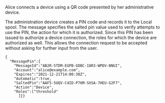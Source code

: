 
Alice connects a device using a QR code presented by her administrative device.

The administration device creates a PIN code and records it to the Local spool. The
message specifies the salted pin value used to verify attempts to use the PIN, the
action for which it is authorized. Since this PIN has been issued to authorize a device
connection, the roles for which the device are authorized as well. This allows the 
connection request to be accepted without asking for further input from the user.

~~~~
{
  "MessagePin":{
    "MessageId":"AB2R-5TDM-EGPB-GDBC-IAR3-WPDV-BNUI",
    "Account":"alice@example.com",
    "Expires":"2021-12-21T14:00:30Z",
    "Automatic":true,
    "SaltedPin":"AAF5-5UQV-C4ID-P76M-SXSA-7HEU-G2F7",
    "Action":"Device",
    "Roles":["threshold"
      ]}}
~~~~

